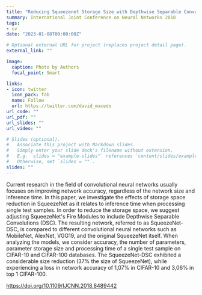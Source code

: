 ```yaml
---
title: "Reducing Squeezenet Storage Size with Depthwise Separable Convolutions"
summary: International Joint Conference on Neural Networks 2018
tags:
- cv
date: "2023-01-08T00:00:00Z"

# Optional external URL for project (replaces project detail page).
external_link: ""

image:
  caption: Photo by Authors
  focal_point: Smart

links:
- icon: twitter
  icon_pack: fab
  name: Follow
  url: https://twitter.com/david_macedo
url_code: ""
url_pdf: ""
url_slides: ""
url_video: ""

# Slides (optional).
#   Associate this project with Markdown slides.
#   Simply enter your slide deck's filename without extension.
#   E.g. `slides = "example-slides"` references `content/slides/example-slides.md`.
#   Otherwise, set `slides = ""`.
slides: ""
---
```


Current research in the field of convolutional neural networks usually focuses on improving network accuracy, regardless of the network size and inference time. In this paper, we investigate the effects of storage space reduction in SqueezeNet as it relates to inference time when processing single test samples. In order to reduce the storage space, we suggest adjusting SqueezeNet's Fire Modules to include Depthwise Separable Convolutions (DSC). The resulting network, referred to as SqueezeNet-DSC, is compared to different convolutional neural networks such as MobileNet, AlexNet, VGG19, and the original SqueezeNet itself. When analyzing the models, we consider accuracy, the number of parameters, parameter storage size and processing time of a single test sample on CIFAR-10 and CIFAR-100 databases. The SqueezeNet-DSC exhibited a considerable size reduction (37% the size of SqueezeNet), while experiencing a loss in network accuracy of 1,07% in CIFAR-10 and 3,06% in top 1 CIFAR-100.

https://doi.org/10.1109/IJCNN.2018.8489442
